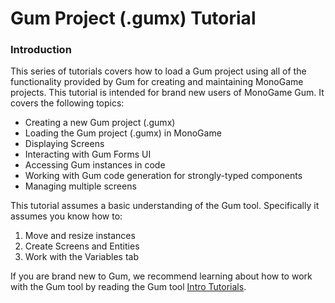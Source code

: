 # Gum Project (.gumx) Tutorial

### Introduction

This series of tutorials covers how to load a Gum project using all of the functionality provided by Gum for creating and maintaining MonoGame projects. This tutorial is intended for brand new users of MonoGame Gum. It covers the following topics:

* Creating a new Gum project (.gumx)
* Loading the Gum project (.gumx) in MonoGame
* Displaying Screens
* Interacting with Gum Forms UI
* Accessing Gum instances in code
* Working with Gum code generation for strongly-typed components
* Managing multiple screens

This tutorial assumes a basic understanding of the Gum tool. Specifically it assumes you know how to:

1. Move and resize instances
2. Create Screens and Entities
3. Work with the Variables tab

If you are brand new to Gum, we recommend learning about how to work with the Gum tool by reading the Gum tool [Intro Tutorials](../../../../readme/tutorials-and-examples/intro-tutorials/).&#x20;
